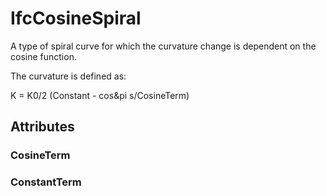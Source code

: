 # IfcCosineSpiral

A type of spiral curve for which the curvature change is dependent on the cosine function.

The curvature is defined as:

K = K0/2 (Constant - cos&pi s/CosineTerm)

## Attributes

### CosineTerm


### ConstantTerm

